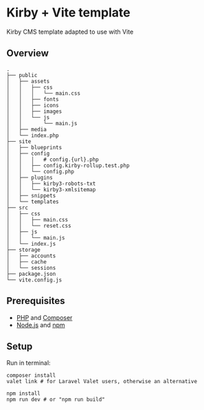 # Kirby + Vite template

Kirby CMS template adapted to use with Vite

## Overview

```shell
.
├── public
│   ├── assets
│   │   ├── css
│   │   │   └── main.css
│   │   ├── fonts
│   │   ├── icons
│   │   ├── images
│   │   └── js
│   │       └── main.js
│   ├── media
│   └── index.php
├── site
│   ├── blueprints
│   ├── config
│   │   │   # config.{url}.php
│   │   ├── config.kirby-rollup.test.php
│   │   └── config.php
│   ├── plugins
│   │   ├── kirby3-robots-txt
│   │   └── kirby3-xmlsitemap
│   ├── snippets
│   └── templates
├── src
│   ├── css
│   │   ├── main.css
│   │   └── reset.css
│   ├── js
│   │   └── main.js
│   └── index.js
├── storage
│   ├── accounts
│   ├── cache
│   └── sessions
├── package.json
└── vite.config.js
```

## Prerequisites

- [PHP](https://www.php.net) and [Composer](https://getcomposer.org)  
- [Node.js](https://nodejs.org/) and [npm](https://www.npmjs.com/)

## Setup

Run in terminal:
```shell
composer install
valet link # for Laravel Valet users, otherwise an alternative

npm install
npm run dev # or "npm run build"
```
